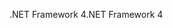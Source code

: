<span data-ttu-id="e3f33-101">.NET Framework 4</span><span class="sxs-lookup"><span data-stu-id="e3f33-101">.NET Framework 4</span></span>